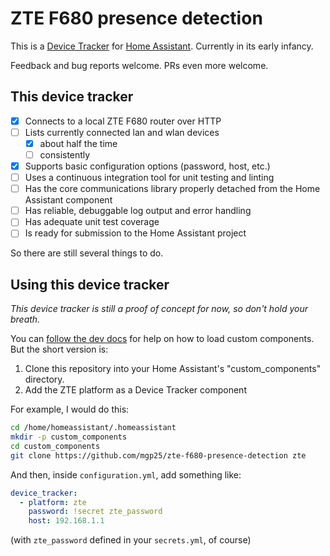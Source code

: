 # ZTE F680 presence detection

This is a [Device Tracker](https://www.home-assistant.io/components/device_tracker/) for [Home Assistant](https://github.com/home-assistant/home-assistant/). Currently in its early infancy.

Feedback and bug reports welcome. PRs even more welcome.

## This device tracker

- [x] Connects to a local ZTE F680 router over HTTP
- [ ] Lists currently connected lan and wlan devices
  - [x] about half the time
  - [ ] consistently
- [x] Supports basic configuration options (password, host, etc.)
- [ ] Uses a continuous integration tool for unit testing and linting
- [ ] Has the core communications library properly detached from the Home Assistant component
- [ ] Has reliable, debuggable log output and error handling
- [ ] Has adequate unit test coverage
- [ ] Is ready for submission to the Home Assistant project

So there are still several things to do.

## Using this device tracker

*This device tracker is still a proof of concept for now, so don't hold your breath.*

You can [follow the dev docs](https://developers.home-assistant.io/docs/en/creating_component_loading.html) for help on how to load custom components. But the short version is:

1. Clone this repository into your Home Assistant's "custom_components" directory.
2. Add the ZTE platform as a Device Tracker component

For example, I would do this:
```bash
cd /home/homeassistant/.homeassistant
mkdir -p custom_components
cd custom_components
git clone https://github.com/mgp25/zte-f680-presence-detection zte
```

And then, inside `configuration.yml`, add something like:
```yml
device_tracker:
  - platform: zte
    password: !secret zte_password
    host: 192.168.1.1
```
(with `zte_password` defined in your `secrets.yml`, of course)